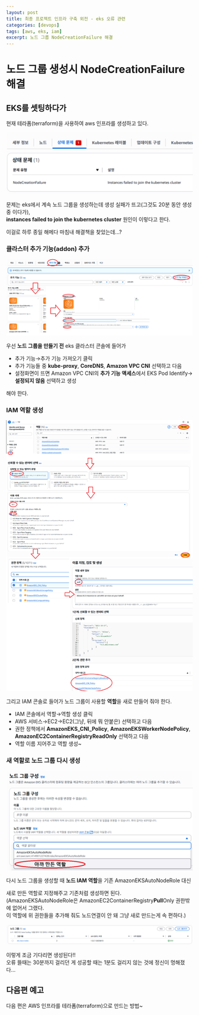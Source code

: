 ```yaml
---
layout: post
title: 최종 프로젝트 인프라 구축 외전 - eks 오류 관련
categories: [devops]
tags: [aws, eks, iam]
excerpt: 노드 그룹 NodeCreationFailure 해결
---
```


# 노드 그룹 생성시 NodeCreationFailure 해결

## EKS를 셋팅하다가

현재 테라폼(terraform)을 사용하여 aws 인프라를 생성하고 있다.

![do10-img1](/images/posts/devops10-img1.png)

문제는 eks에서 계속 노드 그룹을 생성하는데 생성 실패가 뜨고(그것도 20분 동안 생성중 이다가),  
**instances failed to join the kubernetes cluster** 원인이 이렇다고 한다.

이걸로 하루 종일 해메다 마침내 해결책을 찾았는데...?

### 클라스터 추가 기능(addon) 추가

![do10-img2](/images/posts/devops10-img2.png)

우선 **노드 그룹을 만들기 전** eks 클라스터 콘솔에 들어가

- 추가 기능→추가 기능 가져오기 클릭
- 추가 기능들 중 **kube-proxy**, **CoreDNS**, **Amazon VPC CNI** 선택하고 다음
- 설정화면이 뜨면 Amazon VPC CNI의 **추가 기능 액세스**에서 EKS Pod Identify→**설정되지 않음** 선택하고 생성

해야 한다.

### IAM 역할 생성

![do10-img3](/images/posts/devops10-img3.png)

그리고 IAM 콘솔로 들어가 노드 그룹이 사용할 **역할**을 새로 만들어 줘야 한다.

- IAM 콘솔에서 역할→역할 생성 클릭
- AWS 서비스→EC2→EC2(그냥, 뒤에 뭐 안붙은) 선택하고 다음
- 권한 정책에서 **AmazonEKS_CNI_Policy**, **AmazonEKSWorkerNodePolicy**, **AmazonEC2ContainerRegistryReadOnly** 선택하고 다음
- 역할 이름 지어주고 역할 생성~

### 새 역할로 노드 그룹 다시 생성

![do10-img4](/images/posts/devops10-img4.png)

다시 노드 그룹을 생성할 때 **노드 IAM 역할**을 기존 AmazonEKSAutoNodeRole 대신

새로 만든 역할로 지정해주고 기존처럼 생성하면 된다.  
(AmazonEKSAutoNodeRole은 AmazonEC2ContainerRegistry**Pull**Only 권한밖에 없어서 그랬다.  
이 역할에 위 권한들을 추가해 줘도 노드연결이 안 돼 그냥 새로 만드는게 속 편하다.)

![do10-img5](/images/posts/devops10-img5.png)

이렇게 조금 기다리면 생성된다!!  
오류 뜰때는 30분까지 걸리던 게 성공할 때는 1분도 걸리지 않는 것에 정신이 멍해졌다...

## 다음편 예고

다음 편은 AWS 인프라를 테라폼(terraform)으로 만드는 방법~